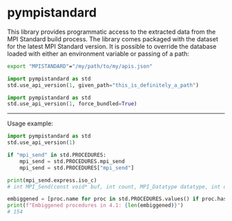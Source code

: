 # pympistandard

This library provides programmatic access to the extracted data from the MPI
Standard build process. The library comes packaged with the dataset for the
latest MPI Standard version. It is possible to override the database loaded
with either an environment variable or passing of a path:

```bash
export "MPISTANDARD"="/my/path/to/my/apis.json"
```

```python
import pympistandard as std
std.use_api_version(1, given_path="this_is_definitely_a_path")
```

```python
import pympistandard as std
std.use_api_version(1, force_bundled=True)
```

---

Usage example:
```python
import pympistandard as std
std.use_api_version(1)

if "mpi_send" in std.PROCEDURES:
    mpi_send = std.PROCEDURES.mpi_send 
    mpi_send = std.PROCEDURES["mpi_send"]

print(mpi_send.express.iso_c)
# int MPI_Send(const void* buf, int count, MPI_Datatype datatype, int dest, int tag, MPI_Comm comm)

embiggened = [proc.name for proc in std.PROCEDURES.values() if proc.has_embiggenment()]
print(f"Embiggened procedures in 4.1: {len(embiggened)}")
# 154
```
